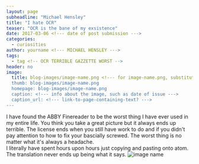 ```yaml
---
layout: page
subheadline: "Michael Hensley"
title: "I hate OCR"
teaser: "OCR is the bane of my exsistence"
date: 2017-03-06 <!--- date of post submission --->
categories:
  - curiosities
author: yourname <!--- MICHAEL HENSLEY --->
tags:
  - tag <!-- OCR TERRIBLE GAZZETTE WORST -->
header: no
image:
  title: blog-images/image-name.png <!--- for image-name.png, substitute name you've given your image file --->
  thumb: blog-images/image-name.png
  homepage: blog-images/image-name.png
  caption: <!--- info about the image, such as date of issue --->
  caption_url: <!--- link-to-page-containing-text? --->
---
```

I have found the ABBY Finereader to be the worst thing I have ever used in my entire life.
You think you take a great picture but it always ends up terrible.
The license ends when you still have work to do and if you didn't pay attention to how to fix your bascially screwed.
The worst thing is no matter what it's always a headache.  
I literally have spent hours upon hours just copying and pasting onto atom.
The translation never ends up being what it says.
![image name](https://github.com/dig-eg-gaz/dig-eg-gaz.github.io/blob/master/images/blog-images/image-name.png?raw=true)